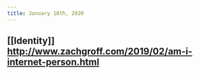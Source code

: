 ```yaml
---
title: January 18th, 2020
---
```


## [[Identity]] http://www.zachgroff.com/2019/02/am-i-internet-person.html

## 
